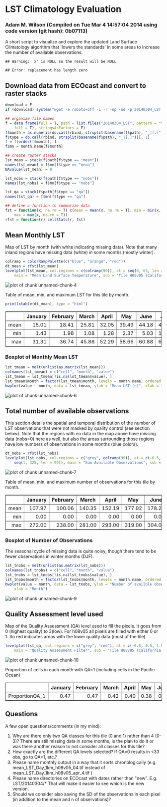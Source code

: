 LST Climatology Evaluation
====



### Adam M. Wilson (Compiled on Tue Mar  4 14:57:04 2014  using code version (git hash): 0b07113)

A short script to visualize and explore the updated Land Surface Climatology algorithm that 'lowers the standards' in some areas to increase the number of available observations.  


```
## Warning: 'x' is NULL so the result will be NULL
```

```
## Error: replacement has length zero
```



## Download data from ECOcast and convert to raster stacks

```r
download = F
if (download) system("wget -e robots=off -L -r -np -nd -p 20140304_LST -nc -A tif http://ecocast.arc.nasa.gov/data/pub/climateLayers/LST_new/")

## organize file names
f = data.frame(full = T, path = list.files("20140304_LST", pattern = "tif$", 
    full = T), stringsAsFactors = F)
f$month = as.numeric(do.call(rbind, strsplit(basename(f$path), "_|[.]"))[, 7])
f$type = do.call(rbind, strsplit(basename(f$path), "_|[.]"))[, 1]
f = f[order(f$month), ]
f$mn = month.name[f$month]

## create raster stacks
lst_mean = stack(f$path[f$type == "mean"])
names(lst_mean) = f$mn[f$type == "mean"]
NAvalue(lst_mean) = 0

lst_nobs = stack(f$path[f$type == "nobs"])
names(lst_nobs) = f$mn[f$type == "nobs"]

lst_qa = stack(f$path[f$type == "qa"])
names(lst_qa) = f$mn[f$type == "qa"]

## define a function to summarize data
fst = function(x, na.rm = T) c(mean = mean(x, na.rm = T), min = min(x, na.rm = T), 
    max = max(x, na.rm = T))
rfst = function(r) cellStats(r, fst)
```


## Mean Monthly LST

Map of LST by month (with white indicating missing data).  Note that many inland regions have missing data (white) in some months (mostly winter).

```r
colramp = colorRampPalette(c("blue", "orange", "red"))
dt_mean = rfst(lst_mean)
levelplot(lst_mean, col.regions = c(colramp(99)), at = seq(0, 65, len = 99), 
    main = "Mean Land Surface Temperature", sub = "Tile H08v05 (California and Northern Mexico)")
```

![plot of chunk unnamed-chunk-4](http://i.imgur.com/LTEp1xT.png) 



Table of mean, min, and maximum LST for this tile by month.

```r
print(xtable(dt_mean), type = "html")
```

<!-- html table generated in R 3.0.2 by xtable 1.7-1 package -->
<!-- Tue Mar  4 14:19:55 2014 -->
<TABLE border=1>
<TR> <TH>  </TH> <TH> January </TH> <TH> February </TH> <TH> March </TH> <TH> April </TH> <TH> May </TH> <TH> June </TH> <TH> July </TH> <TH> August </TH> <TH> September </TH> <TH> October </TH> <TH> November </TH> <TH> December </TH>  </TR>
  <TR> <TD align="right"> mean </TD> <TD align="right"> 15.01 </TD> <TD align="right"> 18.41 </TD> <TD align="right"> 25.81 </TD> <TD align="right"> 32.05 </TD> <TD align="right"> 39.49 </TD> <TD align="right"> 44.18 </TD> <TD align="right"> 44.70 </TD> <TD align="right"> 41.96 </TD> <TD align="right"> 38.59 </TD> <TD align="right"> 30.84 </TD> <TD align="right"> 21.77 </TD> <TD align="right"> 14.33 </TD> </TR>
  <TR> <TD align="right"> min </TD> <TD align="right"> 1.43 </TD> <TD align="right"> 1.98 </TD> <TD align="right"> 1.08 </TD> <TD align="right"> 1.28 </TD> <TD align="right"> 2.37 </TD> <TD align="right"> 5.03 </TD> <TD align="right"> 12.04 </TD> <TD align="right"> 12.96 </TD> <TD align="right"> 12.72 </TD> <TD align="right"> 6.90 </TD> <TD align="right"> 2.77 </TD> <TD align="right"> 2.76 </TD> </TR>
  <TR> <TD align="right"> max </TD> <TD align="right"> 31.31 </TD> <TD align="right"> 36.74 </TD> <TD align="right"> 45.88 </TD> <TD align="right"> 52.29 </TD> <TD align="right"> 58.66 </TD> <TD align="right"> 60.88 </TD> <TD align="right"> 61.15 </TD> <TD align="right"> 60.99 </TD> <TD align="right"> 57.07 </TD> <TD align="right"> 48.82 </TD> <TD align="right"> 39.17 </TD> <TD align="right"> 29.42 </TD> </TR>
   </TABLE>


###  Boxplot of Monthly Mean LST

```r
lst_tmean = melt(unlist(as.matrix(lst_mean)))
colnames(lst_tmean) = c("cell", "month", "value")
lst_tmean = lst_tmean[!is.na(lst_tmean$value), ]
lst_tmean$month = factor(lst_tmean$month, levels = month.name, ordered = T)
bwplot(value ~ month, data = lst_tmean, ylab = "Mean LST (c)", xlab = "Month")
```

![plot of chunk unnamed-chunk-6](http://i.imgur.com/5Knr2zX.png) 



## Total number of available observations

This section details the spatial and temporal distribution of the number of LST observations that were not masked by quality control (see section below).  Note that the regions with no data in the map above have missing data (nobs=0) here as well, but also the areas surrounding those regions have low numbers of observations in some months (blue colors).  

```r
dt_nobs = rfst(lst_nobs)
levelplot(lst_nobs, col.regions = c("grey", colramp(99)), at = c(-0.5, 0.5, 
    seq(1, 325, len = 99)), main = "Sum Available Observations", sub = "Tile H08v05 (California and Northern Mexico) \n Grey indicates zero observations")
```

![plot of chunk unnamed-chunk-7](http://i.imgur.com/n7HfvPt.png) 


Table of mean, min, and maximum number of observations for this tile by month.
<!-- html table generated in R 3.0.2 by xtable 1.7-1 package -->
<!-- Tue Mar  4 14:21:49 2014 -->
<TABLE border=1>
<TR> <TH>  </TH> <TH> January </TH> <TH> February </TH> <TH> March </TH> <TH> April </TH> <TH> May </TH> <TH> June </TH> <TH> July </TH> <TH> August </TH> <TH> September </TH> <TH> October </TH> <TH> November </TH> <TH> December </TH>  </TR>
  <TR> <TD align="right"> mean </TD> <TD align="right"> 107.97 </TD> <TD align="right"> 100.06 </TD> <TD align="right"> 140.35 </TD> <TD align="right"> 152.19 </TD> <TD align="right"> 177.02 </TD> <TD align="right"> 178.22 </TD> <TD align="right"> 156.86 </TD> <TD align="right"> 169.87 </TD> <TD align="right"> 180.29 </TD> <TD align="right"> 167.68 </TD> <TD align="right"> 136.12 </TD> <TD align="right"> 102.86 </TD> </TR>
  <TR> <TD align="right"> min </TD> <TD align="right"> 0.00 </TD> <TD align="right"> 0.00 </TD> <TD align="right"> 0.00 </TD> <TD align="right"> 0.00 </TD> <TD align="right"> 0.00 </TD> <TD align="right"> 0.00 </TD> <TD align="right"> 0.00 </TD> <TD align="right"> 0.00 </TD> <TD align="right"> 0.00 </TD> <TD align="right"> 0.00 </TD> <TD align="right"> 0.00 </TD> <TD align="right"> 0.00 </TD> </TR>
  <TR> <TD align="right"> max </TD> <TD align="right"> 272.00 </TD> <TD align="right"> 238.00 </TD> <TD align="right"> 281.00 </TD> <TD align="right"> 293.00 </TD> <TD align="right"> 319.00 </TD> <TD align="right"> 304.00 </TD> <TD align="right"> 319.00 </TD> <TD align="right"> 324.00 </TD> <TD align="right"> 310.00 </TD> <TD align="right"> 305.00 </TD> <TD align="right"> 271.00 </TD> <TD align="right"> 260.00 </TD> </TR>
   </TABLE>


###  Boxplot of Number of Observations
The seasonal cycle of missing data is quite noisy, though there tend to be fewer observations in winter months (DJF).  

```r
lst_tnobs = melt(unlist(as.matrix(lst_nobs)))
colnames(lst_tnobs) = c("cell", "month", "value")
lst_tnobs = lst_tnobs[!is.na(lst_tnobs$value), ]
lst_tnobs$month = factor(lst_tnobs$month, levels = month.name, ordered = T)
bwplot(value ~ month, data = lst_tnobs, ylab = "Number of availble observations", 
    xlab = "Month")
```

![plot of chunk unnamed-chunk-9](http://i.imgur.com/G9g9qQw.png) 



## Quality Assessment level used

Map of the Quality Assessment (QA) level used to fill the pixels. It goes from 0 (highest quality) to 3(low). For h08v05 all pixels are filled with either 0 or 1. So red indicates areas with the lower quality data (most of the tile).

```r
levelplot(lst_qa, col.regions = c("grey", "red"), at = c(-0.5, 0.5, 1.5), cuts = 2, 
    main = "Quality Assessment Filter", sub = "Tile H08v05 (California and Northern Mexico)")
```

![plot of chunk unnamed-chunk-10](http://i.imgur.com/LWLYRXJ.png) 



Proportion of cells in each month with QA=1 (including cells in the Pacific Ocean)
<!-- html table generated in R 3.0.2 by xtable 1.7-1 package -->
<!-- Tue Mar  4 14:23:35 2014 -->
<TABLE border=1>
<TR> <TH>  </TH> <TH> January </TH> <TH> February </TH> <TH> March </TH> <TH> April </TH> <TH> May </TH> <TH> June </TH> <TH> July </TH> <TH> August </TH> <TH> September </TH> <TH> October </TH> <TH> November </TH> <TH> December </TH>  </TR>
  <TR> <TD align="right"> ProportionQA_1 </TD> <TD align="right"> 0.47 </TD> <TD align="right"> 0.47 </TD> <TD align="right"> 0.42 </TD> <TD align="right"> 0.40 </TD> <TD align="right"> 0.38 </TD> <TD align="right"> 0.37 </TD> <TD align="right"> 0.42 </TD> <TD align="right"> 0.40 </TD> <TD align="right"> 0.38 </TD> <TD align="right"> 0.38 </TD> <TD align="right"> 0.43 </TD> <TD align="right"> 0.47 </TD> </TR>
   </TABLE>



## Questions

A few open questions/comments (in my mind):

  1. Why are there only two QA classes for this tile (0 and 1) rather than 4 (0-3)?  There are still missing data in some months, is the plan to do it or was there another reason to not consider all classes for this tile?
  2. How exactly are the different QA levels selected?  If QA=0 results in <33 obs, go to QA=1, etc.?  
  3.  Please name monthly output in a way that it sorts chronologically  (e.g. mean_LST_Day_1km_h08v05_04.tif instead of mean_LST_Day_1km_h08v05_apr_4.tif )  
  4.  Please name directories on ECOcast with dates rather than "new".  E.g. LST/20140304/*   That will make it easier to see which is the new version.
  5.  Should we consider also saving the SD of the observations in each pixel (in addition to the mean and n of observations)?

